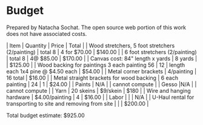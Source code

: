 # Budget

Prepared by Natacha Sochat. The open source web portion of this work does not have associated costs.

| Item | Quantity | Price | Total |
| Wood stretchers, 5 foot stretchers (2/painting) | total 8 | 4 for $70.00 | $140.00 |
| 6 foot stretchers (2/painting) | total 8 | 4@ $85.00 | $170.00 | 
| Canvas cost: 84" length x yards | 8 yards | | $125.00 | 
| Wood backing for paintings 3 each painting 56 | 12 | length each 1x4 pine @ $4.50 each |  $54.00 | 
| Metal corner brackets | 4/painting | 16 total | $16.00 | 
| Metal straight brackets for wood backing | 6 each painting | 24 | 1 | $24.00 | 
| Paints | N/A | | cannot compute | 
| Gesso  |N/A | | cannot compute | 
| Yarn | 20 skeins | $9/skein | $180 | 
| Wire and hanging hardware | $4.00/painting  | 4 |  $16.00 | 
| Labor | | | N/A | 
| U-Haul rental for transporting to site and removing from site | | | $200.00  | 

Total budget estimate: $925.00 
